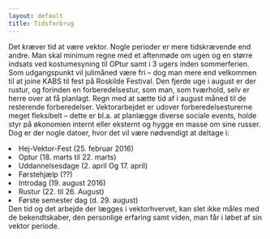 ```yaml
---
layout: default
title: Tidsforbrug
---
```


Det kræver tid at være vektor. Nogle perioder er mere tidskrævende end andre. Man skal minimum regne med et aftenmøde om ugen og en større indsats ved kostumesyning til OPtur samt i 3 ugers inden sommerferien. Som udgangspunkt vil julimåned være fri – dog man mere end velkommen til at joine KABS til fest på Roskilde Festival. Den fjerde uge i august er der rustur, og forinden en forberedelsestur, som man, som tværhold, selv er herre over at få planlagt. Regn med at sætte tid af i august måned til de resterende forberedelser. 
Vektorarbejdet er udover forberedelsesturerne meget fleksibelt – dette er bl.a. at planlægge diverse sociale events, holde styr på økonomien internt eller eksternt og hygge en masse om sine russer. Dog er der nogle datoer, hvor det vil være nødvendigt at deltage i: 

<li>Hej-Vektor-Fest (25. februar 2016)</li>
<li>Optur (18. marts til 22. marts)</li>
<li>Uddannelsesdage (2. april Og 17. april)</li>
<li>Førstehjælp (??)</li>
<li>Introdag (19. august 2016)</li>
<li>Rustur (22. til 26. August)</li>
<li>Første semester dag (d. 29. august)</li>
Den tid og det arbejde der lægges i vektorhvervet, kan slet ikke måles med de bekendtskaber, den personlige erfaring samt viden, man får i løbet af sin vektor periode. 